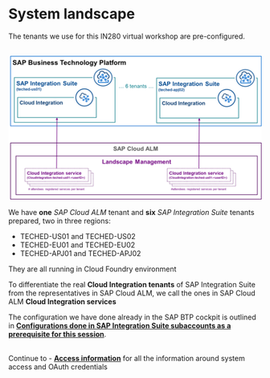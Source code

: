# System landscape

The tenants we use for this IN280 virtual workshop are pre-configured. 

<br>![](/exercises/ex0/images/RegisteredServicesToSuiteTenants.png)   

We have **one** *SAP Cloud ALM* tenant and **six** *SAP Integration Suite* tenants prepared, two in three regions:

- TECHED-US01 and TECHED-US02
- TECHED-EU01 and TECHED-EU02
- TECHED-APJ01 and TECHED-APJ02

They are all running in Cloud Foundry environment

To differentiate the real **Cloud Integration tenants** of SAP Integration Suite from the representatives in SAP Cloud ALM, we call the ones in SAP Cloud ALM **Cloud Integration services**

The configuration we have done already in the SAP BTP cockpit is outlined in **[Configurations done in SAP Integration Suite subaccounts as a prerequisite for this session](/exercises/ex0/ex01/)**. 

<br>Continue to - **[Access information](/exercises/ex0/ex02/)** for all the information around system access and OAuth credentials
